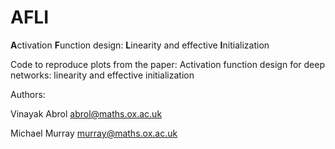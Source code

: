 # AFLI
**A**ctivation **F**unction design: **L**inearity and effective **I**nitialization

Code to reproduce plots from the paper: 
Activation function design for deep networks: linearity and effective initialization

Authors: 

Vinayak Abrol <abrol@maths.ox.ac.uk>

Michael Murray <murray@maths.ox.ac.uk>
